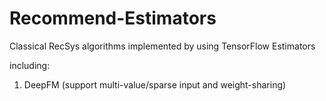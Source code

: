# Recommend-Estimators
Classical RecSys algorithms implemented by using TensorFlow Estimators

including: 
1. DeepFM (support multi-value/sparse input and weight-sharing)
